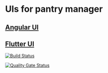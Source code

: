 # UIs for pantry manager

## [Angular UI](./Angular-UI/README.md)

## [Flutter UI](./Flutter-UI/readme.md)

[![Build Status](https://drone.mjy-home.duckdns.org/api/badges/michael/pantry-manager-ui/status.svg)](https://drone.mjy-home.duckdns.org/michael/pantry-manager-ui)

[![Quality Gate Status](http://infrastructure-pi.localdomain:9000/api/project_badges/measure?project=michael%3Apantry-manager-ui&metric=alert_status&token=sqb_d502b9664f0509e8a6abcbba67e4eef77cb454bf)](http://infrastructure-pi.localdomain:9000/dashboard?id=michael%3Apantry-manager-ui)